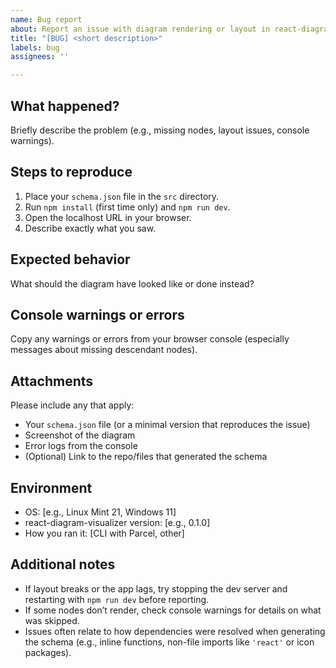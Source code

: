 ```yaml
---
name: Bug report
about: Report an issue with diagram rendering or layout in react-diagram-visualizer
title: "[BUG] <short description>"
labels: bug
assignees: ''

---
```


## What happened?
Briefly describe the problem (e.g., missing nodes, layout issues, console warnings).

## Steps to reproduce
1. Place your `schema.json` file in the `src` directory.
2. Run `npm install` (first time only) and `npm run dev`.
3. Open the localhost URL in your browser.
4. Describe exactly what you saw.

## Expected behavior
What should the diagram have looked like or done instead?

## Console warnings or errors
Copy any warnings or errors from your browser console (especially messages about missing descendant nodes).

## Attachments
Please include any that apply:
- Your `schema.json` file (or a minimal version that reproduces the issue)
- Screenshot of the diagram
- Error logs from the console
- (Optional) Link to the repo/files that generated the schema

## Environment
- OS: [e.g., Linux Mint 21, Windows 11]
- react-diagram-visualizer version: [e.g., 0.1.0]
- How you ran it: [CLI with Parcel, other]

## Additional notes
- If layout breaks or the app lags, try stopping the dev server and restarting with `npm run dev` before reporting.
- If some nodes don’t render, check console warnings for details on what was skipped.
- Issues often relate to how dependencies were resolved when generating the schema (e.g., inline functions, non-file imports like `'react'` or icon packages).
